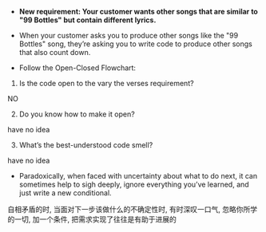 + **New requirement: Your customer wants other songs that are similar to "99 Bottles" but contain different lyrics.**

+ When your customer asks you to produce other songs like the "99 Bottles" song, they’re asking you to write code to produce other songs that also count down.

+ Follow the Open-Closed Flowchart:

1. Is the code open to the vary the verses requirement?

NO

2. Do you know how to make it open?

have no idea

3. What’s the best-understood code smell?

have no idea

+ Paradoxically, when faced with uncertainty about what to do next, it can sometimes help to sigh deeply, ignore everything you’ve learned, and just write a new conditional.

自相矛盾的时, 当面对下一步该做什么的不确定性时, 有时深叹一口气, 忽略你所学的一切, 加一个条件, 把需求实现了往往是有助于进展的


